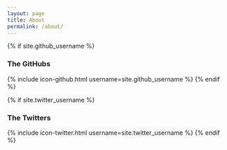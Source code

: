```yaml
---
layout: page
title: About
permalink: /about/
---
```


{% if site.github_username %}
### The GitHubs
  {% include icon-github.html username=site.github_username %}
{% endif %}

{% if site.twitter_username %}
### The Twitters
  {% include icon-twitter.html username=site.twitter_username %}
{% endif %}
